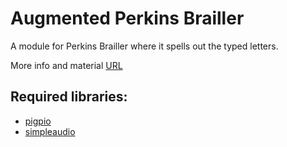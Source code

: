 # Augmented Perkins Brailler

A module for Perkins Brailler where it spells out the typed letters.

More info and material [URL](https://viktorkaramanis.wordpress.com/portfolio/augmented-perkins-brailler)

## Required libraries:
* [pigpio](https://pypi.org/project/pigpio/)
* [simpleaudio](https://pypi.org/project/simpleaudio/)
